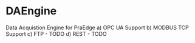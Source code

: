 # DAEngine
Data Acquistion Engine for PraEdge
  a) OPC UA Support
  b) MODBUS TCP Support
  c) FTP - TODO
  d) REST - TODO

